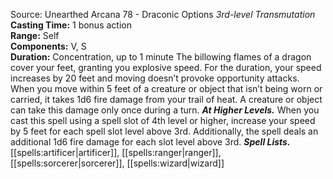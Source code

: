 Source: Unearthed Arcana 78 - Draconic Options
*3rd-level Transmutation*
**Casting Time:** 1 bonus action  
**Range:** Self  
**Components:** V, S  
**Duration:** Concentration, up to 1 minute
The billowing flames of a dragon cover your feet, granting you explosive speed. For the duration, your speed increases by 20 feet and moving doesn’t provoke opportunity attacks. When you move within 5 feet of a creature or object that isn’t being worn or carried, it takes 1d6 fire damage from your trail of heat. A creature or object can take this damage only once during a turn.
***At Higher Levels.*** When you cast this spell using a spell slot of 4th level or higher, increase your speed by 5 feet for each spell slot level above 3rd. Additionally, the spell deals an additional 1d6 fire damage for each slot level above 3rd.
***Spell Lists.*** [[spells:artificer|artificer]], [[spells:ranger|ranger]], [[spells:sorcerer|sorcerer]], [[spells:wizard|wizard]]